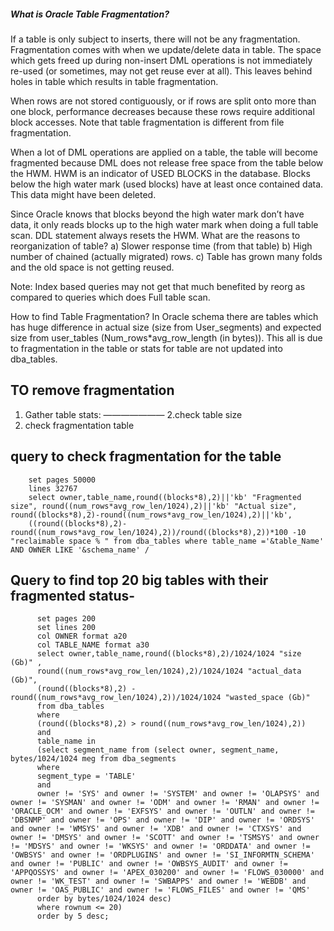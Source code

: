 ##### What is Oracle Table Fragmentation?

If a table is only subject to inserts, there will not be any fragmentation. Fragmentation comes with when we update/delete data in table. 
The space which gets freed up during non-insert DML operations is not immediately re-used (or sometimes, may not get reuse ever at all).
This leaves behind holes in table which results in table fragmentation.


When rows are not stored contiguously, or if rows are split onto more than one block, performance decreases because these rows require additional block accesses.
Note that table fragmentation is different from file fragmentation. 


When a lot of DML operations are applied on a table, the table will become fragmented because DML does not release free space from the table below the HWM. 
HWM is an indicator of USED BLOCKS in the database. Blocks below the high water mark (used blocks) have at least once contained data. This data might have been deleted.


Since Oracle knows that blocks beyond the high water mark don’t have data, it only reads blocks up to the high water mark when doing a full table scan. 
DDL statement always resets the HWM. What are the reasons to reorganization of table? 
a) Slower response time (from that table)
b) High number of chained (actually migrated) rows. 
c) Table has grown many folds and the old space is not getting reused.

Note: Index based queries may not get that much benefited by reorg as compared to queries which does Full table scan.


How to find Table Fragmentation? In Oracle schema there are tables which has huge difference in actual size 
(size from User_segments) and expected size from user_tables (Num_rows*avg_row_length (in bytes)).
This all is due to fragmentation in the table or stats for table are not updated into dba_tables.

TO remove fragmentation 
----------------
1. Gather table stats: ———————
2.check table size
3. check fragmentation table


query to check fragmentation for the table
-------------

        set pages 50000 
        lines 32767 
        select owner,table_name,round((blocks*8),2)||'kb' "Fragmented size", round((num_rows*avg_row_len/1024),2)||'kb' "Actual size", round((blocks*8),2)-round((num_rows*avg_row_len/1024),2)||'kb', 
        ((round((blocks*8),2)-round((num_rows*avg_row_len/1024),2))/round((blocks*8),2))*100 -10 "reclaimable space % " from dba_tables where table_name ='&table_Name' AND OWNER LIKE '&schema_name' /



Query to find top 20 big tables with their fragmented status-
-------------

          set pages 200
          set lines 200
          col OWNER format a20
          col TABLE_NAME format a30
          select owner,table_name,round((blocks*8),2)/1024/1024 "size (Gb)" , 
          round((num_rows*avg_row_len/1024),2)/1024/1024 "actual_data (Gb)",
          (round((blocks*8),2) - round((num_rows*avg_row_len/1024),2))/1024/1024 "wasted_space (Gb)"
          from dba_tables
          where 
          (round((blocks*8),2) > round((num_rows*avg_row_len/1024),2))
          and 
          table_name in 
          (select segment_name from (select owner, segment_name, bytes/1024/1024 meg from dba_segments
          where 
          segment_type = 'TABLE' 
          and
          owner != 'SYS' and owner != 'SYSTEM' and owner != 'OLAPSYS' and owner != 'SYSMAN' and owner != 'ODM' and owner != 'RMAN' and owner != 'ORACLE_OCM' and owner != 'EXFSYS' and owner != 'OUTLN' and owner != 'DBSNMP' and owner != 'OPS' and owner != 'DIP' and owner != 'ORDSYS' and owner != 'WMSYS' and owner != 'XDB' and owner != 'CTXSYS' and owner != 'DMSYS' and owner != 'SCOTT' and owner != 'TSMSYS' and owner != 'MDSYS' and owner != 'WKSYS' and owner != 'ORDDATA' and owner != 'OWBSYS' and owner != 'ORDPLUGINS' and owner != 'SI_INFORMTN_SCHEMA' and owner != 'PUBLIC' and owner != 'OWBSYS_AUDIT' and owner != 'APPQOSSYS' and owner != 'APEX_030200' and owner != 'FLOWS_030000' and owner != 'WK_TEST' and owner != 'SWBAPPS' and owner != 'WEBDB' and owner != 'OAS_PUBLIC' and owner != 'FLOWS_FILES' and owner != 'QMS'
          order by bytes/1024/1024 desc) 
          where rownum <= 20)
          order by 5 desc;
          
          
          
